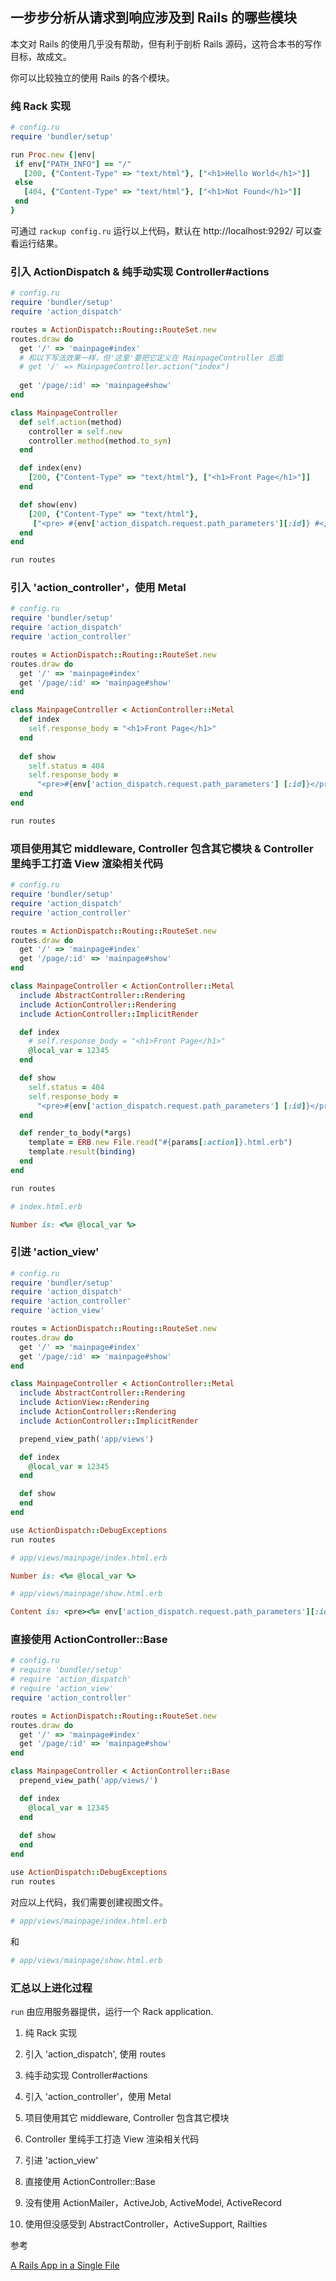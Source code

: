## 一步步分析从请求到响应涉及到 Rails 的哪些模块

本文对 Rails 的使用几乎没有帮助，但有利于剖析 Rails 源码，这符合本书的写作目标，故成文。

你可以比较独立的使用 Rails 的各个模块。

### 纯 Rack 实现

```ruby
# config.ru
require 'bundler/setup'

run Proc.new {|env|
 if env["PATH_INFO"] == "/"
   [200, {"Content-Type" => "text/html"}, ["<h1>Hello World</h1>"]]
 else
   [404, {"Content-Type" => "text/html"}, ["<h1>Not Found</h1>"]]
 end
}
```

可通过 `rackup config.ru` 运行以上代码，默认在 http://localhost:9292/ 可以查看运行结果。

### 引入 ActionDispatch & 纯手动实现 Controller#actions

```ruby
# config.ru
require 'bundler/setup'
require 'action_dispatch'

routes = ActionDispatch::Routing::RouteSet.new
routes.draw do
  get '/' => 'mainpage#index'
  # 和以下写法效果一样，但'这里'要把它定义在 MainpageController 后面
  # get '/' => MainpageController.action("index")
  
  get '/page/:id' => 'mainpage#show'
end

class MainpageController
  def self.action(method)
    controller = self.new
    controller.method(method.to_sym)
  end

  def index(env)
    [200, {"Content-Type" => "text/html"}, ["<h1>Front Page</h1>"]]
  end

  def show(env)
    [200, {"Content-Type" => "text/html"},
     ["<pre> #{env['action_dispatch.request.path_parameters'][:id]} #</pre>"]]
  end
end

run routes
```

### 引入 'action_controller'，使用 Metal

```ruby
# config.ru
require 'bundler/setup'
require 'action_dispatch'
require 'action_controller'

routes = ActionDispatch::Routing::RouteSet.new
routes.draw do
  get '/' => 'mainpage#index'
  get '/page/:id' => 'mainpage#show'
end

class MainpageController < ActionController::Metal
  def index
    self.response_body = "<h1>Front Page</h1>"
  end
  
  def show
    self.status = 404
    self.response_body =
      "<pre>#{env['action_dispatch.request.path_parameters'] [:id]}</pre>"
  end
end

run routes
```

### 项目使用其它 middleware, Controller 包含其它模块 & Controller 里纯手工打造 View 渲染相关代码

```ruby
# config.ru
require 'bundler/setup'
require 'action_dispatch'
require 'action_controller'

routes = ActionDispatch::Routing::RouteSet.new
routes.draw do
  get '/' => 'mainpage#index'
  get '/page/:id' => 'mainpage#show'
end

class MainpageController < ActionController::Metal
  include AbstractController::Rendering
  include ActionController::Rendering
  include ActionController::ImplicitRender

  def index
    # self.response_body = "<h1>Front Page</h1>"
    @local_var = 12345
  end

  def show
    self.status = 404
    self.response_body =
      "<pre>#{env['action_dispatch.request.path_parameters'] [:id]}</pre>"
  end

  def render_to_body(*args)
    template = ERB.new File.read("#{params[:action]}.html.erb")
    template.result(binding)
  end
end

run routes
```

```ruby
# index.html.erb

Number is: <%= @local_var %>
```

### 引进 'action_view'

```ruby
# config.ru
require 'bundler/setup'
require 'action_dispatch'
require 'action_controller'
require 'action_view'

routes = ActionDispatch::Routing::RouteSet.new
routes.draw do
  get '/' => 'mainpage#index'
  get '/page/:id' => 'mainpage#show'
end

class MainpageController < ActionController::Metal
  include AbstractController::Rendering
  include ActionView::Rendering
  include ActionController::Rendering
  include ActionController::ImplicitRender

  prepend_view_path('app/views')

  def index
    @local_var = 12345
  end

  def show
  end
end

use ActionDispatch::DebugExceptions
run routes
```

```ruby
# app/views/mainpage/index.html.erb

Number is: <%= @local_var %>
```

```ruby
# app/views/mainpage/show.html.erb

Content is: <pre><%= env['action_dispatch.request.path_parameters'][:id] %></pre>
```

### 直接使用 ActionController::Base

```ruby
# config.ru
# require 'bundler/setup'
# require 'action_dispatch'
# require 'action_view'
require 'action_controller'

routes = ActionDispatch::Routing::RouteSet.new
routes.draw do
  get '/' => 'mainpage#index'
  get '/page/:id' => 'mainpage#show'
end

class MainpageController < ActionController::Base
  prepend_view_path('app/views/')

  def index
    @local_var = 12345
  end
  
  def show
  end
end

use ActionDispatch::DebugExceptions
run routes
```

对应以上代码，我们需要创建视图文件。

```ruby
# app/views/mainpage/index.html.erb
```

和

```ruby
# app/views/mainpage/show.html.erb
```

### 汇总以上进化过程

`run` 由应用服务器提供，运行一个 Rack application.

1. 纯 Rack 实现
2. 引入 'action_dispatch', 使用 routes
3. 纯手动实现 Controller#actions
4. 引入 'action_controller'，使用 Metal
5. 项目使用其它 middleware, Controller 包含其它模块
6. Controller 里纯手工打造 View 渲染相关代码
7. 引进 'action_view'
8. 直接使用 ActionController::Base

9. 没有使用 ActionMailer，ActiveJob, ActiveModel, ActiveRecord
10. 使用但没感受到 AbstractController，ActiveSupport, Railties

参考

[A Rails App in a Single File ](http://rofish.net/rails_single_file.pdf)
